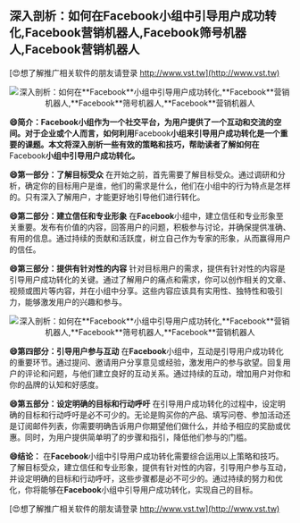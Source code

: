 ## **深入剖析：如何在**Facebook**小组中引导用户成功转化,**Facebook**营销机器人,**Facebook**筛号机器人,**Facebook**营销机器人**

[😍想了解推广相关软件的朋友请登录 http://www.vst.tw](http://www.vst.tw)

 <center><img src="https://vst.tw/MP4/tuiguang/png/0.png" alt="深入剖析：如何在**Facebook**小组中引导用户成功转化,**Facebook**营销机器人,**Facebook**筛号机器人,**Facebook**营销机器人"></center>

**😄简介：**Facebook**小组作为一个社交平台，为用户提供了一个互动和交流的空间。对于企业或个人而言，如何利用**Facebook**小组来引导用户成功转化是一个重要的课题。本文将深入剖析一些有效的策略和技巧，帮助读者了解如何在**Facebook**小组中引导用户成功转化。**

**😄第一部分：了解目标受众**
在开始之前，首先需要了解目标受众。通过调研和分析，确定你的目标用户是谁，他们的需求是什么，他们在小组中的行为特点是怎样的。只有深入了解用户，才能更好地引导他们进行转化。

**😄第二部分：建立信任和专业形象**
在**Facebook**小组中，建立信任和专业形象至关重要。发布有价值的内容，回答用户的问题，积极参与讨论，并确保提供准确、有用的信息。通过持续的贡献和活跃度，树立自己作为专家的形象，从而赢得用户的信任。

**😄第三部分：提供有针对性的内容**
针对目标用户的需求，提供有针对性的内容是引导用户成功转化的关键。通过了解用户的痛点和需求，你可以创作相关的文章、视频或图片等内容，并在小组中分享。这些内容应该具有实用性、独特性和吸引力，能够激发用户的兴趣和参与。

 <center><img src="https://vst.tw/MP4/tuiguang/png/3.png" alt="深入剖析：如何在**Facebook**小组中引导用户成功转化,**Facebook**营销机器人,**Facebook**筛号机器人,**Facebook**营销机器人"></center>

**😄第四部分：引导用户参与互动**
在**Facebook**小组中，互动是引导用户成功转化的重要环节。通过提问、邀请用户分享意见或经验，激发用户的参与欲望。回复用户的评论和问题，与他们建立良好的互动关系。通过持续的互动，增加用户对你和你的品牌的认知和好感度。

**😄第五部分：设定明确的目标和行动呼吁**
在引导用户成功转化的过程中，设定明确的目标和行动呼吁是必不可少的。无论是购买你的产品、填写问卷、参加活动还是订阅邮件列表，你需要明确告诉用户你期望他们做什么，并给予相应的奖励或优惠。同时，为用户提供简单明了的步骤和指引，降低他们参与的门槛。

**😄结论：**
在**Facebook**小组中引导用户成功转化需要综合运用以上策略和技巧。了解目标受众，建立信任和专业形象，提供有针对性的内容，引导用户参与互动，并设定明确的目标和行动呼吁，这些步骤都是必不可少的。通过持续的努力和优化，你将能够在**Facebook**小组中引导用户成功转化，实现自己的目标。

[😍想了解推广相关软件的朋友请登录 http://www.vst.tw](http://www.vst.tw)




